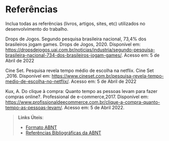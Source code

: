 # Referências

Inclua todas as referências (livros, artigos, sites, etc) utilizados no desenvolvimento do trabalho.

Drops de Jogos. Segundo pesquisa brasileira nacional, 73,4% dos brasileiros jogam games. Drops de Jogos, 2020. Disponível em: https://dropsdejogos.uai.com.br/noticias/industria/segundo-pesquisa-brasileira-nacional-734-dos-brasileiros-jogam-games/. Acesso em: 5 de Abril de 2022

Cine Set. Pesquisa revela tempo médio de escolha na netflix. Cine Set ,2016. Disponível em: https://www.cineset.com.br/pesquisa-revela-tempo-medio-de-escolha-no-netflix/. Acesso em: 5 de Abril de 2022

Kux, A. Do clique à compra: Quanto tempo as pessoas levam para fazer compras online?. Professional de e-commerce,2017. Disponível em: https://www.profissionaldeecommerce.com.br/clique-a-compra-quanto-tempo-as-pessoas-levam/. Acesso em: 5 de Abril 2022.
> **Links Úteis**:
> - [Formato ABNT](https://www.normastecnicas.com/abnt/trabalhos-academicos/referencias/)
> - [Referências Bibliográficas da ABNT](https://comunidade.rockcontent.com/referencia-bibliografica-abnt/)